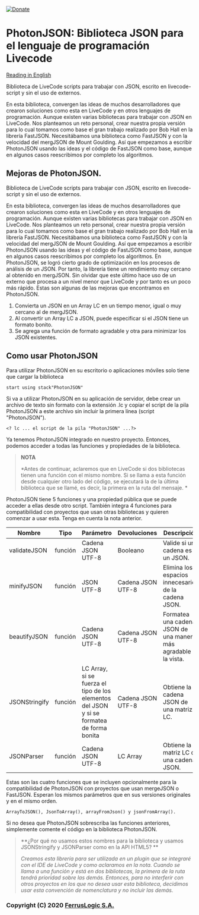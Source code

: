 [![Donate](https://img.shields.io/badge/Donate-QvaPay-green.svg)](https://qvapay.com/payme/ferruslogic?r_id=PhotonJSON&msg=Donate%20to%20Ferruslogic)
# PhotonJSON: Biblioteca JSON para el lenguaje de programación Livecode
[Reading in English](README.md)

Biblioteca de LiveCode scripts para trabajar con JSON, escrito en livecode-script y sin el uso de externos.

En esta biblioteca, convergen las ideas de muchos desarrolladores que crearon soluciones como esta en LiveCode y en otros lenguajes de programación. Aunque existen varias bibliotecas para trabajar con JSON en LiveCode. Nos planteamos un reto personal, crear nuestra propia versión para lo cual tomamos como base el gran trabajo realizado por Bob Hall en la librería FastJSON. Necesitábamos una biblioteca como FastJSON y con la velocidad del mergJSON de Mount Goulding. Así que empezamos a escribir PhotonJSON usando las ideas y el código de FastJSON como base, aunque en algunos casos reescribimos por completo los algoritmos.
## Mejoras de PhotonJSON.

Biblioteca de LiveCode scripts para trabajar con JSON, escrito en livecode-script y sin el uso de externos.

En esta biblioteca, convergen las ideas de muchos desarrolladores que crearon soluciones como esta en LiveCode y en otros lenguajes de programación. Aunque existen varias bibliotecas para trabajar con JSON en LiveCode. Nos planteamos un reto personal, crear nuestra propia versión para lo cual tomamos como base el gran trabajo realizado por Bob Hall en la librería FastJSON. Necesitábamos una biblioteca como FastJSON y con la velocidad del mergJSON de Mount Goulding. Así que empezamos a escribir PhotonJSON usando las ideas y el código de FastJSON como base, aunque en algunos casos reescribimos por completo los algoritmos.
En PhotonJSON, se logró cierto grado de optimización en los procesos de análisis de un JSON. Por tanto, la librería tiene un rendimiento muy cercano al obtenido en mergJSON. Sin olvidar que este último hace uso de un externo que procesa a un nivel menor que LiveCode y por tanto es un poco más rápido. Estas son algunas de las mejoras que encontramos en PhotonJSON.
1. Convierta un JSON en un Array LC en un tiempo menor, igual o muy cercano al de mergJSON.
2. Al convertir un Array LC a JSON, puede especificar si el JSON tiene un formato bonito.
3. Se agrega una función de formato agradable y otra para minimizar los JSON existentes.

## Como usar PhotonJSON

Para utilizar PhotonJSON en su escritorio o aplicaciones móviles solo tiene que cargar la biblioteca

```
start using stack"PhotonJSON"
```

Si va a utilizar PhotonJSON en su aplicación de servidor, debe crear un archivo de texto sin formato con la extensión .lc y copiar el script de la pila PhotonJSON a este archivo sin incluir la primera línea (script "PhotonJSON").

```
<? lc ... el script de la pila "PhotonJSON" ...?>
```

Ya tenemos PhotonJSON integrado en nuestro proyecto. Entonces, podemos acceder a todas las funciones y propiedades de la biblioteca.

> **NOTA**
>
> *Antes de continuar, aclaremos que en LiveCode si dos bibliotecas tienen una función con el mismo nombre. Si se llama a esta función desde cualquier otro lado del código, se ejecutará la de la última biblioteca que se llamé, es decir, la primera en la ruta del mensaje. *

PhotonJSON tiene 5 funciones y una propiedad pública que se puede acceder a ellas desde otro script. También integra 4 funciones para compatibilidad con proyectos que usan otras bibliotecas y quieren comenzar a usar esta. Tenga en cuenta la nota anterior.

| Nombre        | Tipo      | Parámetro                                                    | Devoluciones       | Descripción                                                  |
| ------------- | --------- | ------------------------------------------------------------ | ------------------ | ------------------------------------------------------------ |
| validateJSON | función   | Cadena JSON UTF-8                                            | Booleano           | Valide si una cadena es un JSON.                             |
| minifyJSON    | función   | JSON UTF-8                                                   | Cadena JSON UTF-8 | Elimina los espacios innecesarios de la cadena JSON.         |
| beautifyJSON  | función   | Cadena JSON UTF-8                                            | Cadena JSON UTF-8  | Formatea una cadena JSON de una manera más agradable a la vista. |
| JSONStringify | función   | LC Array, si se fuerza el tipo de los elementos del JSON y si se formatea de forma bonita | Cadena JSON UTF-8 | Obtiene la cadena JSON de una matriz LC.                     |
| JSONParser    | función   | Cadena JSON UTF-8                                           | LC Array           | Obtiene la matriz LC de una cadena JSON.                     |

Estas son las cuatro funciones que se incluyen opcionalmente para la compatibilidad de PhotonJSON con proyectos que usan mergeJSON o FastJSON. Esperan los mismos parámetros que en sus versiones originales y en el mismo orden.

```
ArrayToJSON(), JsonToArray(), arrayFromJson() y jsonFromArray().
```

Si no desea que PhotonJSON sobrescriba las funciones anteriores, simplemente comente el código en la biblioteca PhotonJSON.

> **¿Por qué no usamos estos nombres para la biblioteca y usamos JSONStringify y JSONParser como en la API HTML5? **
>
> *Creamos esta librería para ser utilizada en un plugin que se integraré con el IDE de LiveCode y como aclaramos en la nota. Cuando se llama a una función y está en dos bibliotecas, la primera de la ruta tendrá prioridad sobre las demás. Entonces, para no interferir con otros proyectos en los que no desea usar esta biblioteca, decidimos usar esta convención de nomenclatura y no incluir las demás.*

### Copyright (C) 2020 [FerrusLogic S.A.](https://ferruslogic.com/)

